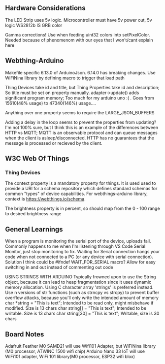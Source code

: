 
## Hardware Considerations
  The LED Strip uses 5v logic. Microcontroller must have 5v power out, 5v logic
  WS2812b IS GRB color

  Gamma corrections! Use when feeding uint32 colors into setPixelColor. Needed because of phenomenom with our eyes that I won't/cant explain here

## Webthing-Arduino
  Makefile specific 6.13.0 of ArduinoJson. 6.14.0 has breaking changes.
  Use WiFiNina library by defining macro to trigger that load path

  Thing Devices take id and title, but Thing Properties take id and description; So title must be set on property manually.
  adapter->update() adds significant program memory; Too much for my arduino uno :( . Goes from 15610(48% usage) to 47340(146%) usage....

  Anything over one property seems to require the LARGE_JSON_BUFFERS

  Adding a delay in the loop seems to prevent the properties from updating? I'm not 100% sure, but I think this is an example of the differences between HTTP vs MQTT; MQTT is an observable protocol and can queue messages when the client is asleep/disconnected. HTTP has no guarantees that the message is processed or recieved by the client.

  ## W3C Web Of Things
  ### Thing Devices 
  The context property is a mandatory property for things. It is used used to provide a URI for a schema repository which defines standard schemas for common "types" of device capabilities. For webthings-arduino library, context is https://webthings.io/schema.

  The brightness property is in percent, so should map from the 0 - 100 range to desired brightness range

## General Learnings
  When a program is monitoring the serial port of the device, uploads fail. Commonly happens to me when I'm listening through VS Code Serial Monitor, just stop monitoring to fix.
  Waiting for Serial connection hangs your code when not connected to a PC (or any device with serial connection). Solution I think could be #ifndef WAIT_FOR_SERIAL macro? Allow for easy switching in and out instead of commenting out code

  USING STRINGS WITH ARDUINO
    Typically frowned upon to use the String object, because it can lead to heap fragmentation since it uses dynamic memory allocation. Using C character array 'strings' is preferred instead. Use n versions of str functions (such as strncpy vs strcpy) to prevent buffer overflow attacks, because you'll only write the intended amount of memory
    char *string = "This is text"; Intended to be read only, might misbehave if modified. Size is 13 chars
    char string[] = "This is text"; Intended to be writable. Size is 13 chars
    char string[30] = "This is text"; Writable, size is 30 chars

## Board Notes
  Adafruit Feather M0 SAMD21 will use Wifi101 Adapter, but WiFiNina library (M0 processor, ATWINC 1500 wifi chip)
  Arduino Nano 33 IoT will use WiFi101 adapter, WiFi 101 library(M0 processor, ESP32 wifi blox)